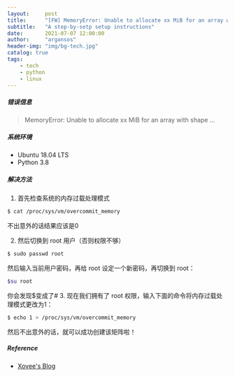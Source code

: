 ```yaml
---
layout:     post
title:      "[FW] MemoryError: Unable to allocate xx MiB for an array with shape ..."
subtitle:   "A step-by-setp setup instructions"
date:       2021-07-07 12:00:00
author:     "argansos"
header-img: "img/bg-tech.jpg"
catalog: true
tags:
    - tech
    - python
    - linux
---
```


##### 错误信息

> MemoryError: Unable to allocate xx MiB for an array with shape ...

##### 系统环境

- Ubuntu 18.04 LTS
- Python 3.8

##### 解决方法

1. 首先检查系统的内存过载处理模式
```bash
$ cat /proc/sys/vm/overcommit_memory
```
不出意外的话结果应该是0

2. 然后切换到 root 用户（否则权限不够）
```bash
$ sudo passwd root
```
然后输入当前用户密码，再给 root 设定一个新密码，再切换到 root：
```bash
$su root
```
你会发现$变成了#
3. 现在我们拥有了 root 权限，输入下面的命令将内存过载处理模式更改为1：
```bash
$ echo 1 > /proc/sys/vm/overcommit_memory
```
然后不出意外的话，就可以成功创建该矩阵啦！

##### Reference
* [Xovee's Blog](https://blog.csdn.net/xovee/article/details/101077022)

